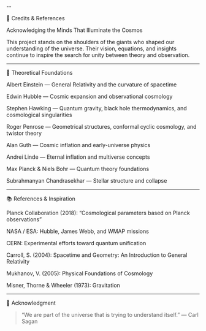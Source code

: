 --

🌌 Credits & References

Acknowledging the Minds That Illuminate the Cosmos

This project stands on the shoulders of the giants who shaped our understanding of the universe.
Their vision, equations, and insights continue to inspire the search for unity between theory and observation.


---

🧠 Theoretical Foundations

Albert Einstein — General Relativity and the curvature of spacetime

Edwin Hubble — Cosmic expansion and observational cosmology

Stephen Hawking — Quantum gravity, black hole thermodynamics, and cosmological singularities

Roger Penrose — Geometrical structures, conformal cyclic cosmology, and twistor theory

Alan Guth — Cosmic inflation and early-universe physics

Andrei Linde — Eternal inflation and multiverse concepts

Max Planck & Niels Bohr — Quantum theory foundations

Subrahmanyan Chandrasekhar — Stellar structure and collapse



---

📚 References & Inspiration

Planck Collaboration (2018): “Cosmological parameters based on Planck observations”

NASA / ESA: Hubble, James Webb, and WMAP missions

CERN: Experimental efforts toward quantum unification

Carroll, S. (2004): Spacetime and Geometry: An Introduction to General Relativity

Mukhanov, V. (2005): Physical Foundations of Cosmology

Misner, Thorne & Wheeler (1973): Gravitation



---

💫 Acknowledgment

> “We are part of the universe that is trying to understand itself.”
— Carl Sagan